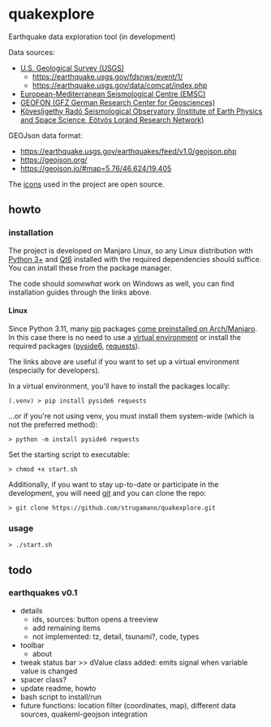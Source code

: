 # quakexplore

Earthquake data exploration tool (in development)

Data sources:

- [U.S. Geological Survey (USGS)](https://earthquake.usgs.gov/earthquakes/feed/)
  - <https://earthquake.usgs.gov/fdsnws/event/1/>
  - <https://earthquake.usgs.gov/data/comcat/index.php>
- [European-Mediterranean Seismological Centre (EMSC)](https://www.emsc-csem.org/Earthquake_data/Data_queries.php)
- [GEOFON (GFZ German Research Center for Geosciences)](https://geofon.gfz-potsdam.de/eqinfo/)
- [Kövesligethy Radó Seismological Observatory (Institute of Earth Physics and Space Science, Eötvös Loránd Research Network)](http://www.seismology.hu/index.php/hu/)

GEOJson data format:

- <https://earthquake.usgs.gov/earthquakes/feed/v1.0/geojson.php>
- <https://geojson.org/>
- <https://geojson.io/#map=5.76/46.624/19.405>

The [icons](https://store.kde.org/p/2068651) used in the project are open source.

## howto

### installation

The project is developed on Manjaro Linux, so any Linux distribution with [Python 3+](https://docs.python.org/3/using/index.html) and [Qt6](https://doc.qt.io/qt-6/get-and-install-qt.html) installed with the required dependencies should suffice. You can install these from the package manager.

The code should *somewhat* work on Windows as well, you can find installation guides through the links above.

#### Linux

Since Python 3.11, many [pip](https://packaging.python.org/en/latest/tutorials/installing-packages/) packages [come preinstalled on Arch/Manjaro](https://wiki.archlinux.org/title/Python#Package_management). In this case there is no need to use a [virtual environment](https://wiki.archlinux.org/title/Python/Virtual_environment) or install the required packages ([pyside6](https://pypi.org/project/PySide6/), [requests](https://pypi.org/project/requests/)).

The links above are useful if you want to set up a virtual environment (especially for developers).

In a virtual environment, you'll have to install the packages locally:

`(.venv) > pip install pyside6 requests`

...or if you're not using venv, you must install them system-wide (which is not the preferred method):

`> python -m install pyside6 requests`

Set the starting script to executable:

`> chmod +x start.sh`

Additionally, if you want to stay up-to-date or participate in the development, you will need [git](https://git-scm.com/downloads) and you can clone the repo:

`> git clone https://github.com/strugamano/quakexplore.git`

### usage

`> ./start.sh`

## todo

### earthquakes v0.1

- details
  - ids, sources: button opens a treeview
  - add remaining items
  - not implemented: tz, detail, tsunami?, code, types
- toolbar
  - about
- tweak status bar >> dValue class added: emits signal when variable value is changed
- spacer class?
- update readme, howto
- bash script to install/run
- future functions: location filter (coordinates, map), different data sources, quakeml-geojson integration
